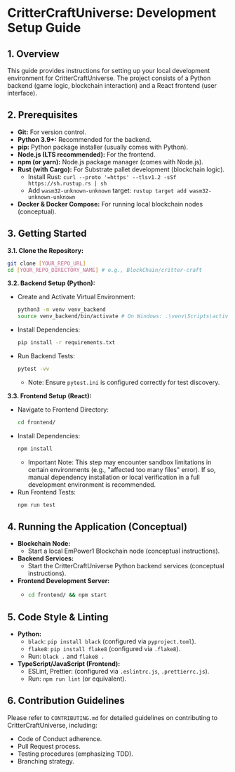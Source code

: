 # CritterCraftUniverse: Development Setup Guide

## 1. Overview

This guide provides instructions for setting up your local development environment for CritterCraftUniverse. The project consists of a Python backend (game logic, blockchain interaction) and a React frontend (user interface).

## 2. Prerequisites

* **Git:** For version control.
* **Python 3.9+:** Recommended for the backend.
* **pip:** Python package installer (usually comes with Python).
* **Node.js (LTS recommended):** For the frontend.
* **npm (or yarn):** Node.js package manager (comes with Node.js).
* **Rust (with Cargo):** For Substrate pallet development (blockchain logic).
    * Install Rust: `curl --proto '=https' --tlsv1.2 -sSf https://sh.rustup.rs | sh`
    * Add `wasm32-unknown-unknown` target: `rustup target add wasm32-unknown-unknown`
* **Docker & Docker Compose:** For running local blockchain nodes (conceptual).

## 3. Getting Started

**3.1. Clone the Repository:**

```bash
git clone [YOUR_REPO_URL]
cd [YOUR_REPO_DIRECTORY_NAME] # e.g., BlockChain/critter-craft
```

**3.2. Backend Setup (Python):**
* Create and Activate Virtual Environment:
  ```bash
  python3 -m venv venv_backend
  source venv_backend/bin/activate # On Windows: .\venv\Scripts\activate
  ```
* Install Dependencies:
  ```bash
  pip install -r requirements.txt
  ```
* Run Backend Tests:
  ```bash
  pytest -vv
  ```
  * Note: Ensure `pytest.ini` is configured correctly for test discovery.

**3.3. Frontend Setup (React):**
* Navigate to Frontend Directory:
  ```bash
  cd frontend/
  ```
* Install Dependencies:
  ```bash
  npm install
  ```
  * Important Note: This step may encounter sandbox limitations in certain environments (e.g., "affected too many files" error). If so, manual dependency installation or local verification in a full development environment is recommended.
* Run Frontend Tests:
  ```bash
  npm run test
  ```

## 4. Running the Application (Conceptual)

* **Blockchain Node:**
    * Start a local EmPower1 Blockchain node (conceptual instructions).
* **Backend Services:**
    * Start the CritterCraftUniverse Python backend services (conceptual instructions).
* **Frontend Development Server:**
    * ```bash
      cd frontend/ && npm start
      ```

## 5. Code Style & Linting

* **Python:**
    * `black`: `pip install black` (configured via `pyproject.toml`).
    * `flake8`: `pip install flake8` (configured via `.flake8`).
    * Run: `black .` and `flake8 .`
* **TypeScript/JavaScript (Frontend):**
    * ESLint, Prettier: (configured via `.eslintrc.js`, `.prettierrc.js`).
    * Run: `npm run lint` (or equivalent).

## 6. Contribution Guidelines

Please refer to `CONTRIBUTING.md` for detailed guidelines on contributing to CritterCraftUniverse, including:
* Code of Conduct adherence.
* Pull Request process.
* Testing procedures (emphasizing TDD).
* Branching strategy.
